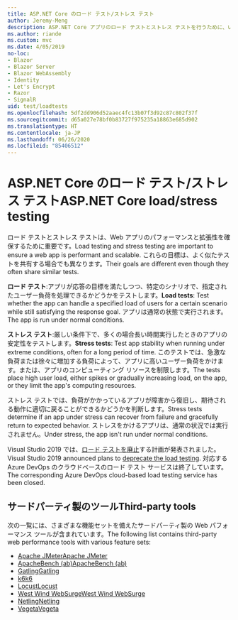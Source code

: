 ```yaml
---
title: ASP.NET Core のロード テスト/ストレス テスト
author: Jeremy-Meng
description: ASP.NET Core アプリのロード テストとストレス テストを行うために、いくつかの注目すべきツールとアプローチについて説明します。
ms.author: riande
ms.custom: mvc
ms.date: 4/05/2019
no-loc:
- Blazor
- Blazor Server
- Blazor WebAssembly
- Identity
- Let's Encrypt
- Razor
- SignalR
uid: test/loadtests
ms.openlocfilehash: 5df2dd906d52aaec4fc13b07f3d92c87c802f37f
ms.sourcegitcommit: d65a027e78bf0b83727f975235a18863e685d902
ms.translationtype: HT
ms.contentlocale: ja-JP
ms.lasthandoff: 06/26/2020
ms.locfileid: "85406512"
---
```

# <a name="aspnet-core-loadstress-testing"></a><span data-ttu-id="5f115-103">ASP.NET Core のロード テスト/ストレス テスト</span><span class="sxs-lookup"><span data-stu-id="5f115-103">ASP.NET Core load/stress testing</span></span>

<span data-ttu-id="5f115-104">ロード テストとストレス テストは、Web アプリのパフォーマンスと拡張性を確保するために重要です。</span><span class="sxs-lookup"><span data-stu-id="5f115-104">Load testing and stress testing are important to ensure a web app is performant and scalable.</span></span> <span data-ttu-id="5f115-105">これらの目標は、よく似たテストを共有する場合でも異なります。</span><span class="sxs-lookup"><span data-stu-id="5f115-105">Their goals are different even though they often share similar tests.</span></span>

<span data-ttu-id="5f115-106">**ロード テスト**:アプリが応答の目標を満たしつつ、特定のシナリオで、指定されたユーザー負荷を処理できるかどうかをテストします。</span><span class="sxs-lookup"><span data-stu-id="5f115-106">**Load tests**: Test whether the app can handle a specified load of users for a certain scenario while still satisfying the response goal.</span></span> <span data-ttu-id="5f115-107">アプリは通常の状態で実行されます。</span><span class="sxs-lookup"><span data-stu-id="5f115-107">The app is run under normal conditions.</span></span>

<span data-ttu-id="5f115-108">**ストレス テスト**:厳しい条件下で、多くの場合長い時間実行したときのアプリの安定性をテストします。</span><span class="sxs-lookup"><span data-stu-id="5f115-108">**Stress tests**: Test app stability when running under extreme conditions, often for a long period of time.</span></span> <span data-ttu-id="5f115-109">このテストでは、急激な負荷または徐々に増加する負荷によって、アプリに高いユーザー負荷をかけます。または、アプリのコンピューティング リソースを制限します。</span><span class="sxs-lookup"><span data-stu-id="5f115-109">The tests place high user load, either spikes or gradually increasing load, on the app, or they limit the app's computing resources.</span></span>

<span data-ttu-id="5f115-110">ストレス テストでは、負荷がかかっているアプリが障害から復旧し、期待される動作に適切に戻ることができるかどうかを判断します。</span><span class="sxs-lookup"><span data-stu-id="5f115-110">Stress tests determine if an app under stress can recover from failure and gracefully return to expected behavior.</span></span> <span data-ttu-id="5f115-111">ストレスをかけるアプリは、通常の状況では実行されません。</span><span class="sxs-lookup"><span data-stu-id="5f115-111">Under stress, the app isn't run under normal conditions.</span></span>

<span data-ttu-id="5f115-112">Visual Studio 2019 では、[ロード テストを廃止](https://devblogs.microsoft.com/devops/cloud-based-load-testing-service-eol/)する計画が発表されました。</span><span class="sxs-lookup"><span data-stu-id="5f115-112">Visual Studio 2019 announced plans to [deprecate the load testing](https://devblogs.microsoft.com/devops/cloud-based-load-testing-service-eol/).</span></span> <span data-ttu-id="5f115-113">対応する Azure DevOps のクラウドベースのロード テスト サービスは終了しています。</span><span class="sxs-lookup"><span data-stu-id="5f115-113">The corresponding Azure DevOps cloud-based load testing service has been closed.</span></span>

## <a name="third-party-tools"></a><span data-ttu-id="5f115-114">サードパーティ製のツール</span><span class="sxs-lookup"><span data-stu-id="5f115-114">Third-party tools</span></span>

<span data-ttu-id="5f115-115">次の一覧には、さまざまな機能セットを備えたサードパーティ製の Web パフォーマンス ツールが含まれています。</span><span class="sxs-lookup"><span data-stu-id="5f115-115">The following list contains third-party web performance tools with various feature sets:</span></span>

* [<span data-ttu-id="5f115-116">Apache JMeter</span><span class="sxs-lookup"><span data-stu-id="5f115-116">Apache JMeter</span></span>](https://jmeter.apache.org/)
* [<span data-ttu-id="5f115-117">ApacheBench (ab)</span><span class="sxs-lookup"><span data-stu-id="5f115-117">ApacheBench (ab)</span></span>](https://httpd.apache.org/docs/2.4/programs/ab.html)
* [<span data-ttu-id="5f115-118">Gatling</span><span class="sxs-lookup"><span data-stu-id="5f115-118">Gatling</span></span>](https://gatling.io/)
* [<span data-ttu-id="5f115-119">k6</span><span class="sxs-lookup"><span data-stu-id="5f115-119">k6</span></span>](https://k6.io)
* [<span data-ttu-id="5f115-120">Locust</span><span class="sxs-lookup"><span data-stu-id="5f115-120">Locust</span></span>](https://locust.io/)
* [<span data-ttu-id="5f115-121">West Wind WebSurge</span><span class="sxs-lookup"><span data-stu-id="5f115-121">West Wind WebSurge</span></span>](https://websurge.west-wind.com/)
* [<span data-ttu-id="5f115-122">Netling</span><span class="sxs-lookup"><span data-stu-id="5f115-122">Netling</span></span>](https://github.com/hallatore/Netling)
* [<span data-ttu-id="5f115-123">Vegeta</span><span class="sxs-lookup"><span data-stu-id="5f115-123">Vegeta</span></span>](https://github.com/tsenart/vegeta)